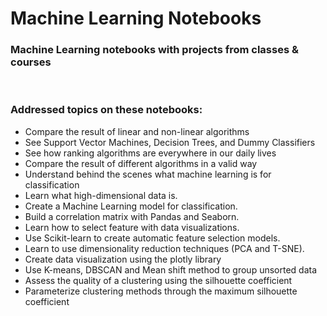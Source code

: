# Machine Learning Notebooks

### Machine Learning notebooks with projects from classes &amp; courses
<br>

### Addressed topics on these notebooks:
- Compare the result of linear and non-linear algorithms <br>
- See Support Vector Machines, Decision Trees, and Dummy Classifiers<br>
- See how ranking algorithms are everywhere in our daily lives<br>
- Compare the result of different algorithms in a valid way<br>
- Understand behind the scenes what machine learning is for classification<br>
- Learn what high-dimensional data is.<br>
- Create a Machine Learning model for classification.<br>
- Build a correlation matrix with Pandas and Seaborn.<br>
- Learn how to select feature with data visualizations.<br>
- Use Scikit-learn to create automatic feature selection models.<br>
- Learn to use dimensionality reduction techniques (PCA and T-SNE).<br>
- Create data visualization using the plotly library<br>
- Use K-means, DBSCAN and Mean shift method to group unsorted data<br>
- Assess the quality of a clustering using the silhouette coefficient<br>
- Parameterize clustering methods through the maximum silhouette coefficient<br>
